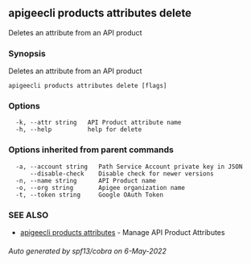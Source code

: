 ## apigeecli products attributes delete

Deletes an attribute from an API product

### Synopsis

Deletes an attribute from an API product

```
apigeecli products attributes delete [flags]
```

### Options

```
  -k, --attr string   API Product attribute name
  -h, --help          help for delete
```

### Options inherited from parent commands

```
  -a, --account string   Path Service Account private key in JSON
      --disable-check    Disable check for newer versions
  -n, --name string      API Product name
  -o, --org string       Apigee organization name
  -t, --token string     Google OAuth Token
```

### SEE ALSO

* [apigeecli products attributes](apigeecli_products_attributes.md)	 - Manage API Product Attributes

###### Auto generated by spf13/cobra on 6-May-2022
